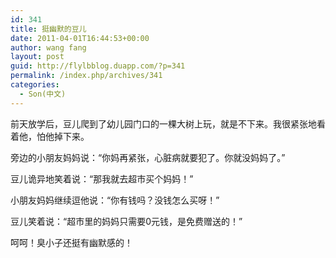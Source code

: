 ```yaml
---
id: 341
title: 挺幽默的豆儿
date: 2011-04-01T16:44:53+00:00
author: wang fang
layout: post
guid: http://flylbblog.duapp.com/?p=341
permalink: /index.php/archives/341
categories:
  - Son(中文)
---
```

前天放学后，豆儿爬到了幼儿园门口的一棵大树上玩，就是不下来。我很紧张地看着他，怕他掉下来。

旁边的小朋友妈妈说：“你妈再紧张，心脏病就要犯了。你就没妈妈了。”

豆儿诡异地笑着说：“那我就去超市买个妈妈！”

小朋友妈妈继续逗他说：“你有钱吗？没钱怎么买呀！”

豆儿笑着说：“超市里的妈妈只需要0元钱，是免费赠送的！”

呵呵！臭小子还挺有幽默感的！